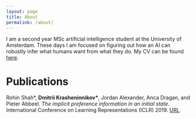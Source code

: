 ```yaml
---
layout: page
title: About
permalink: /about/
---
```


I am a second year MSc artificial intelligence student at the University of Amsterdam. These days I am focused on figuring out how an AI can robustly infer what humans want from what they do. My CV can be found <a href="https://drive.google.com/file/d/1jrgyABLuj5B2oup__32KymF0xt72iEVD/view?usp=sharing">here</a>.

# Publications

Rohin Shah*, <b>Dmitrii Krasheninnikov*</b>, Jordan Alexander, Anca Dragan, and Pieter Abbeel. <i>The implicit preference information in an initial state</i>. International Conference on Learning Representations (ICLR) 2019. <a href="https://openreview.net/forum?id=rkevMnRqYQ">URL</a>
